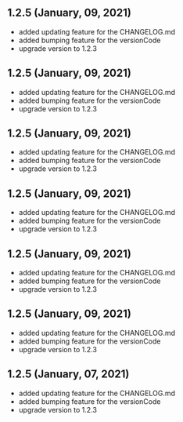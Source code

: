 ## 1.2.5 (January, 09, 2021) 
* added updating feature for the CHANGELOG.md
* added bumping feature for the versionCode
* upgrade version to 1.2.3 

## 1.2.5 (January, 09, 2021) 
* added updating feature for the CHANGELOG.md
* added bumping feature for the versionCode
* upgrade version to 1.2.3 

## 1.2.5 (January, 09, 2021) 
* added updating feature for the CHANGELOG.md
* added bumping feature for the versionCode
* upgrade version to 1.2.3 

## 1.2.5 (January, 09, 2021) 
* added updating feature for the CHANGELOG.md
* added bumping feature for the versionCode
* upgrade version to 1.2.3 

## 1.2.5 (January, 09, 2021) 
* added updating feature for the CHANGELOG.md
* added bumping feature for the versionCode
* upgrade version to 1.2.3 

## 1.2.5 (January, 09, 2021) 
* added updating feature for the CHANGELOG.md
* added bumping feature for the versionCode
* upgrade version to 1.2.3 

## 1.2.5 (January, 07, 2021)
* added updating feature for the CHANGELOG.md
* added bumping feature for the versionCode
* upgrade version to 1.2.3